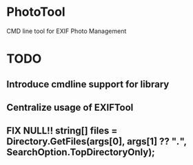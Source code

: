 # PhotoTool
CMD line tool for EXIF Photo Management
 
# TODO
## Introduce cmdline support for library
## Centralize usage of EXIFTool
## FIX NULL!! string[] files = Directory.GetFiles(args[0], args[1] ?? "*.*", SearchOption.TopDirectoryOnly);
